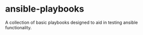 # ansible-playbooks

A collection of basic playbooks designed to aid in testing ansible functionality.